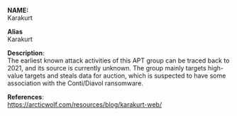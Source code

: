 **NAME:**  
Karakurt


**Alias**  
Karakurt


**Description**:   
The earliest known attack activities of this APT group can be traced back to 2021, and its source is currently unknown. The group mainly targets high-value targets and steals data for auction, which is suspected to have some association with the Conti/Diavol ransomware.


**References**:  
https://arcticwolf.com/resources/blog/karakurt-web/